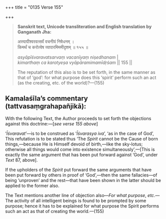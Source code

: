 +++
title = "0135 Verse 155"

+++
> **Sanskrit text, Unicode transliteration and English translation by Ganganath Jha:** 
>
> अस्यापीश्वरवत्सर्वं वचनीयं निषेधनम् ।  
> किमर्थं च करोत्येष व्यापारमिममीदृशम् ॥ १५५ ॥ 
>
> *asyāpīśvaravatsarvaṃ vacanīyaṃ niṣedhanam* \|  
> *kimarthaṃ ca karotyeṣa vyāpāramimamīdṛśam* \|\| 155 \|\| 
>
> The reputation of this also is to be set forth, in the same manner as that of ‘god’: for what purpose does this ‘spirit’ perform such an act (as the creating, etc. of the world)?—(155)



## Kamalaśīla’s commentary (tattvasaṃgrahapañjikā):

With the following Text, the Author proceeds to set forth the objections against this doctrine:—[*see verse 155 above*]

‘*Īśvaravat*’—is to be construed as ‘*Īśvarasya iva*’, ‘as in the case of God’, This refutation is to be stated thus ‘The *Spirit* cannot be the Cause of born things,—because He is Himself devoid of birth,—like the sky-lotus; otherwise all things would come into existence simultaneously’,—[This is exactly the same argument that has been put forward against ‘God’, under *Text* 87, above].

If the upholders of the *Spirit* put forward the same arguments that have been put forward by others in proof of ‘God’,—then the same fallacies—of being ‘unproven’ and the rest—that have been shown in the latter should be applied to the former also.

The Text mentions another line of objection also—*For what purpose*, *etc*.—The activity of all intelligent beings is found to be prompted by some purpose; hence it has to be explained for what purpose the Spirit performs such an act as that of creating the world.—(155)


